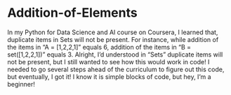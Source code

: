 # Addition-of-Elements
In my Python for Data Science and AI course on Coursera,
I learned that, duplicate items in Sets will not be present.
For instance,
while addition of the items in “A = [1,2,2,1]” equals 6,
addition of the items in “B = set([1,2,2,1])” equals 3.
Alright, I’d understood in “Sets” duplicate items will not be present, but
I still wanted to see how this would work in code!
I needed to go several steps ahead of the curriculum
to figure out this code, but eventually, I got it!
I know it is simple blocks of code, but hey, I’m a beginner!

